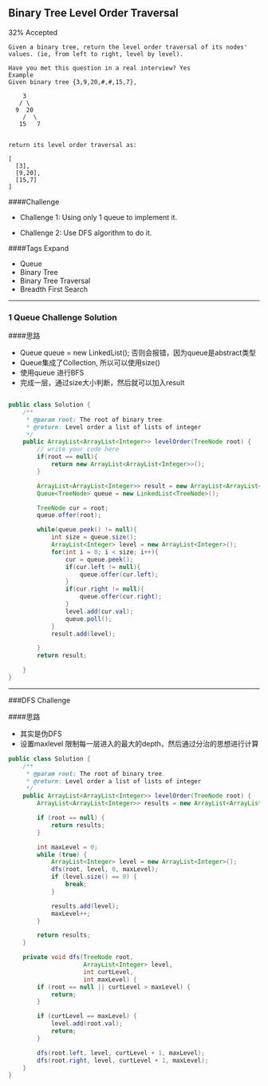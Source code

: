 ## Binary Tree Level Order Traversal

32% Accepted

	Given a binary tree, return the level order traversal of its nodes' values. (ie, from left to right, level by level).

	Have you met this question in a real interview? Yes
	Example
	Given binary tree {3,9,20,#,#,15,7},

	    3
	   / \
	  9  20
	    /  \
	   15   7


	return its level order traversal as:

	[
	  [3],
	  [9,20],
	  [15,7]
	]

####Challenge
- Challenge 1: Using only 1 queue to implement it.

- Challenge 2: Use DFS algorithm to do it.

####Tags Expand
- Queue
- Binary Tree
- Binary Tree Traversal
- Breadth First Search

----

### 1 Queue Challenge Solution

####思路
- Queue<TreeNode> queue = new LinkedList<TreeNode>(); 否则会报错，因为queue是abstract类型
- Queue集成了Collection, 所以可以使用size()
- 使用queue 进行BFS
- 完成一层，通过size大小判断，然后就可以加入result


```java

public class Solution {
    /**
     * @param root: The root of binary tree.
     * @return: Level order a list of lists of integer
     */
    public ArrayList<ArrayList<Integer>> levelOrder(TreeNode root) {
        // write your code here
        if(root == null){
            return new ArrayList<ArrayList<Integer>>();
        }

        ArrayList<ArrayList<Integer>> result = new ArrayList<ArrayList<Integer>>();
        Queue<TreeNode> queue = new LinkedList<TreeNode>();

        TreeNode cur = root;
        queue.offer(root);

        while(queue.peek() != null){
            int size = queue.size();
            ArrayList<Integer> level = new ArrayList<Integer>();
            for(int i = 0; i < size; i++){
                cur = queue.peek();
                if(cur.left != null){
                    queue.offer(cur.left);
                }
                if(cur.right != null){
                    queue.offer(cur.right);
                }
                level.add(cur.val);
                queue.poll();
            }
            result.add(level);

        }
        return result;

    }
}

```

----
###DFS Challenge

####思路
- 其实是伪DFS
- 设置maxlevel 限制每一层进入的最大的depth，然后通过分治的思想进行计算

```java
public class Solution {
    /**
     * @param root: The root of binary tree.
     * @return: Level order a list of lists of integer
     */
    public ArrayList<ArrayList<Integer>> levelOrder(TreeNode root) {
        ArrayList<ArrayList<Integer>> results = new ArrayList<ArrayList<Integer>>();

        if (root == null) {
            return results;
        }

        int maxLevel = 0;
        while (true) {
            ArrayList<Integer> level = new ArrayList<Integer>();
            dfs(root, level, 0, maxLevel);
            if (level.size() == 0) {
                break;
            }

            results.add(level);
            maxLevel++;
        }

        return results;
    }

    private void dfs(TreeNode root,
                     ArrayList<Integer> level,
                     int curtLevel,
                     int maxLevel) {
        if (root == null || curtLevel > maxLevel) {
            return;
        }

        if (curtLevel == maxLevel) {
            level.add(root.val);
            return;
        }

        dfs(root.left, level, curtLevel + 1, maxLevel);
        dfs(root.right, level, curtLevel + 1, maxLevel);
    }
}
```






